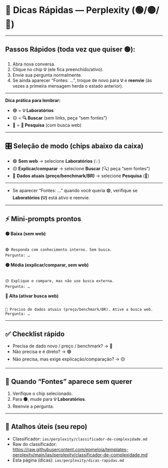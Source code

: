 # 📓 Dicas Rápidas — Perplexity (🟢/🟡/🔴)

---

## **Passos Rápidos (toda vez que quiser 🟢):**

1. Abra nova conversa.
2. Clique no chip **💡** (ele fica preenchido/ativo).
3. Envie sua pergunta normalmente.
4. Se ainda aparecer “Fontes: …”, troque de novo para **💡** e **reenvie** (às vezes a primeira mensagem herda o estado anterior).

---

**Dica prática para lembrar:**

- 🟢 = **💡 Laboratórios**
- 🟡 = **🔍 Buscar** (sem links, peça “sem fontes”)
- 🔴 = **🔀 Pesquisa** (com busca web)

---

## 🎛 Seleção de modo (chips abaixo da caixa)
- 🟢 **Sem web** → selecione **Laboratórios** (💡)
- 🟡 **Explicar/comparar** → selecione **Buscar** (🔍) peça “sem fontes”)
- 🔴 **Dados atuais (preço/benchmark/BR)** → selecione **Pesquisa** (🔀)

---

- Se aparecer “Fontes: …” quando você queria 🟢, verifique se **Laboratórios (💡)** está ativo e reenvie.

---

## ⚡ Mini-prompts prontos

**🟢 Baixa (sem web)**
```

🟢 Responda com conhecimento interno. Sem busca.
Pergunta: …

```

**🟡 Média (explicar/comparar, sem web)**
```

🟡 Explique e compare, mas não use busca externa.
Pergunta: …

```

**🔴 Alta (ativar busca web)**
```

🔴 Preciso de dados atuais (preço/benchmark/BR). Ative a busca web.
Pergunta: …

```

---

## ✅ Checklist rápido
- Precisa de dado novo / preço / benchmark? → 🔴
- Não precisa e é direto? → 🟢  
- Não precisa, mas exige explicação/comparação? → 🟡

---

## 🧰 Quando “Fontes” aparece sem querer
1) Verifique o chip selecionado.  
2) Para **🟢**, mude para **💡 Laboratórios**.  
3) Reenvie a pergunta.

---

## 🔗 Atalhos úteis (seu repo)
- Classificador: `ias/perplexity/classificador-de-complexidade.md`  
- Raw do classificador:  
  https://raw.githubusercontent.com/epmeloia/templates-perplexity/main/ias/perplexity/classificador-de-complexidade.md
- Esta página (dicas): `ias/perplexity/dicas-rapidas.md`
